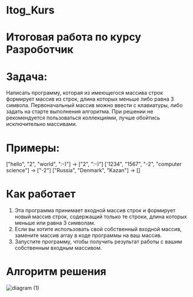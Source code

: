 # Itog_Kurs

# Итоговая работа по курсу Разроботчик

# Задача: 

Написать программу, которая из имеющегося массива строк формирует массив из строк, длина которых меньше либо равна 3 символа. Первоначальный массив можно ввести с клавиатуры, либо задать на старте выполнения алгоритма. При решении не рекомендуется пользоваться коллекциями, лучше обойтись исключительно массивами.

# Примеры:

["hello", "2", "world", ":-)"] -> ["2", ":-)"]
['1234", "1567", "-2", "computer science"] -> ["-2"]
["Russia", "Denmark", "Kazan"] -> []

# Как работает

  1. Эта программа принимает входной массив строк и формирует новый массив строк, содержащий только те строки, длина которых меньше или равна 3 символам.
  2. Если вы хотите использовать свой собственный входной массив, замените массив array в коде программы на ваш массив.
  3. Запустите программу, чтобы получить результат работы с вашим собственным входным массивом.
# Алгоритм решения

![diagram (1)](https://user-images.githubusercontent.com/124272227/224818806-b67c6647-3fa7-43cf-9e03-62900007e77c.png)
